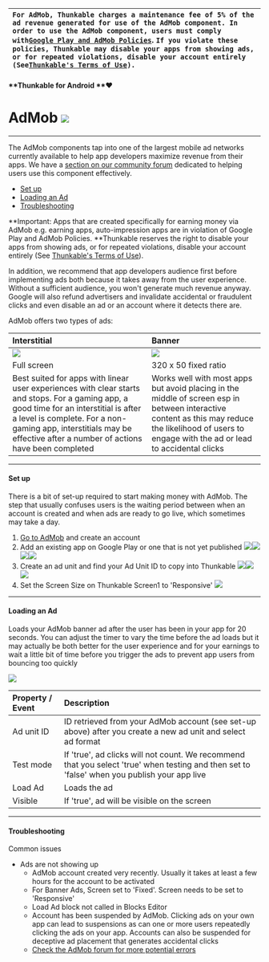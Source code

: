| `For AdMob, Thunkable charges a maintenance fee of 5% of the ad revenue generated for use of the AdMob component. In order to use the AdMob component, users must comply with`[`Google Play and AdMob Policies`](https://support.google.com/googleplay/android-developer/answer/113474). `If you violate these policies, Thunkable may disable your apps from showing ads, or for repeated violations, disable your account entirely (See`[`Thunkable's Terms of Use`](https://thunkable.com/#/terms)`).` |
| :--- |


#### **Thunkable for Android **❤

# AdMob ![](/assets/admob-icon.png)

---

The AdMob components tap into one of the largest mobile ad networks currently available to help app developers maximize revenue from their apps. We have a [section on our community forum](https://community.thunkable.com/c/professional/admob) dedicated to helping users use this component effectively.

* [Set up](#set-up)
* [Loading an Ad](#loading-an-ad)
* [Troubleshooting](#troubleshooting)

**Important: Apps that are created specifically for earning money via AdMob e.g. earning apps, auto-impression apps are in violation of Google Play and AdMob Policies. **Thunkable reserves the right to disable your apps from showing ads, or for repeated violations, disable your account entirely \(See [Thunkable's Terms of Use](https://thunkable.com/#/terms)\).

In addition, we recommend that app developers audience first before implementing ads both because it takes away from the user experience. Without a sufficient audience, you won't generate much revenue anyway. Google will also refund advertisers and invalidate accidental or fraudulent clicks and even disable an ad or an account where it detects there are.

AdMob offers two types of ads:

| Interstitial | Banner |
| :--- | :--- |
| ![](/assets/admob-fig-1.png) | ![](/assets/admob-fig-2.png) |
| Full screen | 320 x 50 fixed ratio |
| Best suited for apps with linear user experiences with clear starts and stops.  For a gaming app, a good time for an interstitial is after a level is complete.  For a non-gaming app, interstitials may be effective after a number of actions have been completed | Works well with most apps but avoid placing in the middle of screen esp in between interactive content as this may reduce the likelihood of users to engage with the ad or lead to accidental clicks |

---

#### Set up

There is a bit of set-up required to start making money with AdMob.  The step that usually confuses users is the waiting period between when an account is created and when ads are ready to go live, which sometimes may take a day.

1. [Go to AdMob](https://www.google.com/admob/) and create an account 
2. Add an existing app on Google Play or one that is not yet published ![](/assets/admob-fig-3.png)![](/assets/admob-fig-4.png)![](/assets/admob-fig-5.png)![](/assets/admob-fig-6.png)
3. Create an ad unit and find your Ad Unit ID to copy into Thunkable  ![](/assets/admob-fig-7.png)![](/assets/admob-fig-8.png)![](/assets/admob-fig-9.png)
4. Set the Screen Size on Thunkable Screen1 to 'Responsive' ![](/assets/admob-fig-10.png)

---

#### Loading an Ad

Loads your AdMob banner ad after the user has been in your app for 20 seconds.  You can adjust the timer to vary the time before the ad loads but it may actually be both better for the user experience and for your earnings to wait a little bit of time before you trigger the ads to prevent app users from bouncing too quickly

![](/assets/admob-blocks-1.png)

| Property / Event | Description |
| :--- | :--- |
| Ad unit ID | ID retrieved from your AdMob account \(see set-up above\) after you create a new ad unit and select ad format |
| Test mode | If 'true', ad clicks will not count. We recommend that you select 'true' when testing and then set to 'false' when you publish your app live |
| Load Ad | Loads the ad |
| Visible | If 'true', ad will be visible on the screen |

---

#### Troubleshooting

Common issues

* Ads are not showing up
  * AdMob account created very recently. Usually it takes at least a few hours for the account to be activated
  * For Banner Ads, Screen set to 'Fixed'. Screen needs to be set to 'Responsive'
  * Load Ad block not called in Blocks Editor
  * Account has been suspended by AdMob. Clicking ads on your own app can lead to suspensions as can one or more users repeatedly clicking the ads on your app. Accounts can also be suspended for deceptive ad placement that generates accidental clicks
  * [Check the AdMob forum for more potential errors](https://community.thunkable.com/c/professional/admob)



